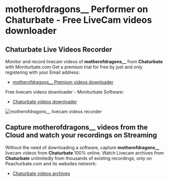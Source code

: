 # motherofdragons__ Performer on Chaturbate - Free LiveCam videos downloader

## Chaturbate Live Videos Recorder

Monitor and record livecam videos of **motherofdragons__** from **Chaturbate** with Moniturbate.com
Get a premium trial for free by just and only registering with your Email address:
* [motherofdragons__ Premium videos downloader](https://moniturbate.com/request-demo-licence-key.html)

Free livecam videos downloader - Moniturbate Software:
* [Chaturbate videos downloader](https://moniturbate.com/moniturbate-download-software.html)

![motherofdragons__ livecam videos recorder](https://peachurnet.com/templates/moniturbate-software.png)


## Capture motherofdragons__ videos from the Cloud and watch your recordings on Streaming

Without the need of downloading a software, capture **motherofdragons__** livecam videos from **Chaturbate** 100% online.
Watch Livecam archives from **Chaturbate** unlimitedly from thousands of existing recordings, only on Peachurbate.com and its websites network:
* [Chaturbate videos archives](https://peachurnet.com/)